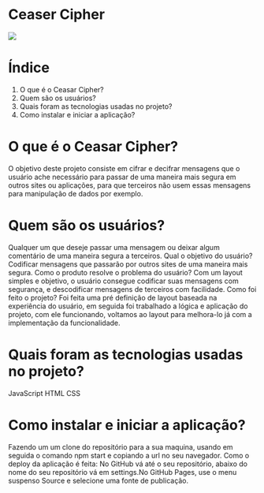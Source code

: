 # Ceaser Cipher
 ![](https://user-images.githubusercontent.com/57915141/91581324-b13ed180-e924-11ea-9b25-6cbcdd32608c.png=50x30)
 
# Índice
1. O que é o Ceasar Cipher?
2. Quem são os usuários?
3. Quais foram as tecnologias usadas no projeto?
4. Como instalar e iniciar a aplicação?

# O que é o Ceasar Cipher?
O objetivo deste projeto consiste em cifrar e decifrar mensagens que o usuário ache necessário para passar de uma maneira mais segura em outros sites ou aplicações, para que terceiros não usem essas mensagens para manipulação de dados por exemplo.

# Quem são os usuários?

Qualquer um que deseje passar uma mensagem ou deixar algum comentário de uma maneira segura a terceiros.
Qual o objetivo do usuário?
Codificar mensagens que passarão por outros sites de uma maneira mais segura.
Como o produto resolve o problema do usuário?
Com um layout simples e objetivo, o usuário consegue codificar suas mensagens com segurança, e descodificar mensagens de terceiros com facilidade.
Como foi feito o projeto?
Foi feita uma pré definição de layout baseada na experiência do usuário, em seguida foi trabalhado a lógica e aplicação do projeto, com ele funcionando, voltamos ao layout para melhora-lo já com a implementação da funcionalidade.

# Quais foram as tecnologias usadas no projeto?

JavaScript
HTML
CSS

# Como instalar e iniciar a aplicação?
Fazendo um um clone do repositório para a sua maquina, usando em seguida o comando npm start e copiando a url no seu navegador.
Como o deploy da aplicação é feita:
No GitHub vá até o seu repositório, abaixo do nome do seu repositório vá em settings.No GitHub Pages, use o menu suspenso Source e selecione uma fonte de publicação.


